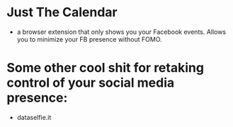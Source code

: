 # Just The Calendar


* a browser extension that only shows you your Facebook events. Allows you to minimize your FB presence without FOMO.





# Some other cool shit for retaking control of your social media presence:
* dataselfie.it
